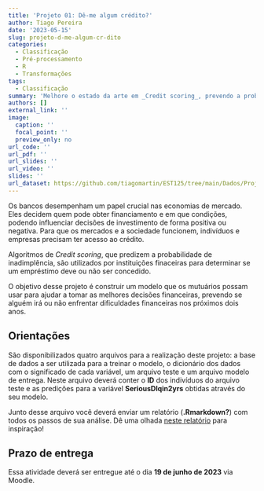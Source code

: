 ```yaml
---
title: 'Projeto 01: Dê-me algum crédito?'
author: Tiago Pereira
date: '2023-05-15'
slug: projeto-d-me-algum-cr-dito
categories:
  - Classificação
  - Pré-processamento
  - R
  - Transformações
tags:
  - Classificação
summary: 'Melhore o estado da arte em _Credit scoring_, prevendo a probabilidade de alguém passar por dificuldades financeiras nos próximos dois anos.'
authors: []
external_link: ''
image:
  caption: ''
  focal_point: ''
  preview_only: no
url_code: ''
url_pdf: ''
url_slides: ''
url_video: ''
slides: ''
url_dataset: https://github.com/tiagomartin/EST125/tree/main/Dados/Projeto01
---
```


Os bancos desempenham um papel crucial nas economias de mercado. Eles decidem quem pode obter financiamento e em que condições, podendo influenciar decisões de investimento de forma positiva ou negativa. Para que os mercados e a sociedade funcionem, indivíduos e empresas precisam ter acesso ao crédito.

Algoritmos de _Credit scoring_, que predizem a probabilidade de inadimplência, são utilizados por instituições finaceiras para determinar se um empréstimo deve ou não ser concedido.

O objetivo desse projeto é construir um modelo que os mutuários possam usar para ajudar a tomar as melhores decisões financeiras, prevendo se alguém irá ou não enfrentar dificuldades financeiras nos próximos dois anos.


## Orientações

São disponibilizados quatro arquivos para a realização deste projeto: a base de dados a ser utilizada para a treinar o modelo, o dicionário dos dados com o significado de cada variável, um arquivo teste e um arquivo modelo de entrega. Neste arquivo deverá conter o **ID** dos indivíduos do arquivo teste e as predições para a variável **SeriousDlqin2yrs** obtidas através do seu modelo.

Junto desse arquivo você deverá enviar um relatório (**.Rmarkdown?**) com todos os passos de sua análise. Dê uma olhada [neste relatório](https://github.com/karinnecristina/Data_Science/blob/master/Projeto%20minerando%20dados/Dados_do_Censo.ipynb) para inspiração!

## Prazo de entrega

Essa atividade deverá ser entregue até o dia **19 de junho de 2023** via Moodle.
